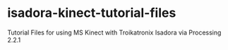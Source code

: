 # isadora-kinect-tutorial-files
Tutorial Files for using MS Kinect with Troikatronix Isadora via Processing 2.2.1
